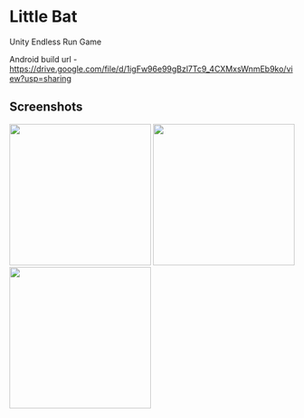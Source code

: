 # Little Bat

Unity Endless Run Game

Android build url - https://drive.google.com/file/d/1igFw96e99gBzl7Tc9_4CXMxsWnmEb9ko/view?usp=sharing

## Screenshots

<img src="https://raw.githubusercontent.com/grinkostas/Stair-Master/master/Screenshots/game1.png" width="250"/>
<img src="https://raw.githubusercontent.com/grinkostas/Stair-Master/master/Screenshots/game2.png" width="250"/>
<img src="https://raw.githubusercontent.com/grinkostas/Stair-Master/master/Screenshots/game3.png" width="250"/>

